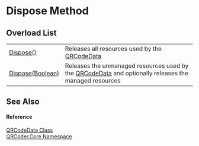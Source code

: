 # Dispose Method


## Overload List
<table>
<tr>
<td><a href="M_QRCoder_Core_QRCodeData_Dispose.md">Dispose()</a></td>
<td>Releases all resources used by the <a href="T_QRCoder_Core_QRCodeData.md">QRCodeData</a></td></tr>
<tr>
<td><a href="M_QRCoder_Core_QRCodeData_Dispose_1.md">Dispose(Boolean)</a></td>
<td>Releases the unmanaged resources used by the <a href="T_QRCoder_Core_QRCodeData.md">QRCodeData</a> and optionally releases the managed resources</td></tr>
</table>

## See Also


#### Reference
<a href="T_QRCoder_Core_QRCodeData.md">QRCodeData Class</a>  
<a href="N_QRCoder_Core.md">QRCoder.Core Namespace</a>  
